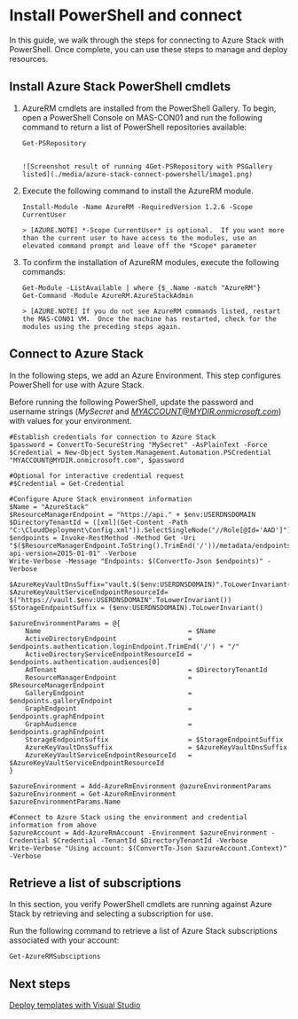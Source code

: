 ﻿<properties
	pageTitle="Install PowerShell and connect | Microsoft Azure"
	description="Learn how to manage Azure Stack with PowerShell"
	services="azure-stack"
	documentationCenter=""
	authors="HeathL17"
	manager="byronr"
	editor=""/>

<tags
	ms.service="azure-stack"
	ms.workload="na"
	ms.tgt_pltfrm="na"
	ms.devlang="na"
	ms.topic="article"
	ms.date="09/26/2016"
	ms.author="helaw"/>

# Install PowerShell and connect
In this guide, we walk through the steps for connecting to Azure Stack with PowerShell.  Once complete, you can use these steps to manage and deploy resources.

## Install Azure Stack PowerShell cmdlets

1.  AzureRM cmdlets are installed from the PowerShell Gallery.  To begin, open a PowerShell Console on MAS-CON01 and run the following command to return a list of PowerShell repositories available:

        Get-PSRepository


        ![Screenshot result of running 4Get-PSRepository with PSGallery listed](./media/azure-stack-connect-powershell/image1.png)

2.  Execute the following command to install the AzureRM module.
    
        Install-Module -Name AzureRM -RequiredVersion 1.2.6 -Scope CurrentUser

        > [AZURE.NOTE] *-Scope CurrentUser* is optional.  If you want more than the current user to have access to the modules, use an elevated command prompt and leave off the *Scope* parameter

3.  To confirm the installation of AzureRM modules, execute the following commands:
    
	    Get-Module -ListAvailable | where {$_.Name -match "AzureRM"}
	    Get-Command -Module AzureRM.AzureStackAdmin

        > [AZURE.NOTE] If you do not see AzureRM commands listed, restart the MAS-CON01 VM.  Once the machine has restarted, check for the modules using the preceding steps again.

## Connect to Azure Stack
In the following steps, we add an Azure Environment.  This step configures PowerShell for use with Azure Stack.  

Before running the following PowerShell, update the password and username strings (*MySecret* and *MYACCOUNT@MYDIR.onmicrosoft.com*) with values for your environment.
        
    #Establish credentials for connection to Azure Stack
	$password = ConvertTo-SecureString "MySecret" -AsPlainText -Force
	$Credential = New-Object System.Management.Automation.PSCredential "MYACCOUNT@MYDIR.onmicrosoft.com", $password
	
	#Optional for interactive credential request	
	#$Credential = Get-Credential
	
	#Configure Azure Stack environment information
	$Name = "AzureStack"
	$ResourceManagerEndpoint = "https://api." + $env:USERDNSDOMAIN
	$DirectoryTenantId = ([xml](Get-Content -Path "C:\CloudDeployment\Config.xml")).SelectSingleNode("//Role[@Id='AAD']").PublicInfo.AADTenant.Id
	$endpoints = Invoke-RestMethod -Method Get -Uri "$($ResourceManagerEndpoint.ToString().TrimEnd('/'))/metadata/endpoints?api-version=2015-01-01" -Verbose
	Write-Verbose -Message "Endpoints: $(ConvertTo-Json $endpoints)" -Verbose
	
	$AzureKeyVaultDnsSuffix="vault.$($env:USERDNSDOMAIN)".ToLowerInvariant()
	$AzureKeyVaultServiceEndpointResourceId= $("https://vault.$env:USERDNSDOMAIN".ToLowerInvariant())
	$StorageEndpointSuffix = ($env:USERDNSDOMAIN).ToLowerInvariant()
	
	$azureEnvironmentParams = @{
        Name                                     = $Name
        ActiveDirectoryEndpoint                  = $endpoints.authentication.loginEndpoint.TrimEnd('/') + "/"
        ActiveDirectoryServiceEndpointResourceId = $endpoints.authentication.audiences[0]
        AdTenant                                 = $DirectoryTenantId
        ResourceManagerEndpoint                  = $ResourceManagerEndpoint
        GalleryEndpoint                          = $endpoints.galleryEndpoint
        GraphEndpoint                            = $endpoints.graphEndpoint
        GraphAudience                            = $endpoints.graphEndpoint
        StorageEndpointSuffix                    = $StorageEndpointSuffix
        AzureKeyVaultDnsSuffix                   = $AzureKeyVaultDnsSuffix
        AzureKeyVaultServiceEndpointResourceId   = $AzureKeyVaultServiceEndpointResourceId
    }

    $azureEnvironment = Add-AzureRmEnvironment @azureEnvironmentParams
    $azureEnvironment = Get-AzureRmEnvironment $azureEnvironmentParams.Name

    #Connect to Azure Stack using the environment and credential information from above
    $azureAccount = Add-AzureRmAccount -Environment $azureEnvironment -Credential $Credential -TenantId $DirectoryTenantId -Verbose
    Write-Verbose "Using account: $(ConvertTo-Json $azureAccount.Context)" -Verbose

## Retrieve a list of subscriptions
In this section, you verify PowerShell cmdlets are running against Azure Stack by retrieving and selecting a subscription for use.

Run the following command to retrieve a list of Azure Stack subscriptions associated with your account:

    Get-AzureRMSubsciptions


        

## Next steps

[Deploy templates with Visual Studio](azure-stack-deploy-template-visual-studio.md)
